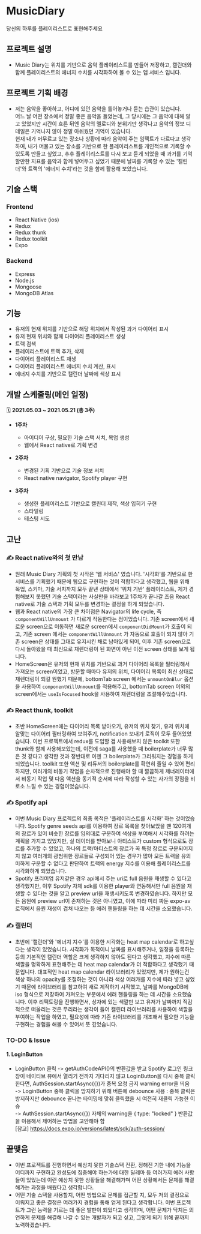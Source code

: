 # MusicDiary
당신의 하루를 플레이리스트로 표현해주세요

## 프로젝트 설명
* Music Diary는 위치를 기반으로 음악 플레이리스트를 만들어 저장하고, 캘린더와 함께 플레이리스트의 에너지 수치를 시각화하여 볼 수 있는 앱 서비스 입니다.

## 프로젝트 기획 배경
* 저는 음악을 좋아하고, 어디에 있던 음악을 틀어놓거나 듣는 습관이 있습니다.  
어느 날 어떤 장소에서 정말 좋은 음악을 들었는데, 그 당시에는 그 음악에 대해 알고 있었지만 시간이 흐른 뒤엔 음악의 멜로디와 분위기만 생각나고 음악의 정보 디테일은 기억나지 않아 정말 아쉬웠던 기억이 있습니다.  
현재 내가 머무르고 있는 장소나 상황에 따라 음악이 주는 임팩트가 다르다고 생각하여, 내가 머물고 있는 장소를 기반으로 한 플레이리스트를 개인적으로 기록할 수 있도록 만들고 싶었고, 추후 플레이리스트를 다시 보고 듣게 되었을 때 과거를 기억할만한 지표를 음악과 함께 넣어두고 싶었기 때문에 날짜를 기록할 수 있는 '캘린더'와 트랙의 '에너지 수치'라는 것을 함께 활용해 보았습니다.  

## 기술 스택

### Frontend
- React Native (ios)
- Redux
- Redux thunk
- Redux toolkit
- Expo

### Backend
- Express
- Node.js
- Mongoose
- MongoDB Atlas  

## 기능
- 유저의 현재 위치를 기반으로 해당 위치에서 작성된 과거 다이어리 표시
- 유저 현재 위치와 함께 다이어리 플레이리스트 생성
- 트랙 검색
- 플레이리스트에 트랙 추가, 삭제
- 다이어리 플레이리스트 재생
- 다이어리 플레이리스트 에너지 수치 계산, 표시
- 에너지 수치를 기반으로 캘린더 날짜에 색상 표시

## 개발 스케줄링(메인 일정)
🗓 **2021.05.03 ~ 2021.05.21 (총 3주)**

- **1주차**
  - 아이디어 구상, 필요한 기술 스택 서치, 목업 생성
  - 웹에서 React native로 기획 변경

- **2주차**
  - 변경된 기획 기반으로 기술 정보 서치
  - React native navigator, Spotify player 구현

- **3주차**
  - 생성한 플레이리스트 기반으로 캘린더 제작, 색상 입히기 구현
  - 스타일링
  - 테스팅 시도

## 고난
### ✍️ **React native와의 첫 만남**

- 원래 Music Diary 기획의 첫 시작은 '웹 서비스' 였습니다. '시각화'를 기반으로 한 서비스를 기획했기 때문에 웹으로 구현하는 것이 적합하다고 생각했고, 웹을 위해 목업, 스키마, 기술 서치까지 모두 끝낸 상태에서 '위치 기반' 플레이리스트, 제가 경험해보지 못했던 기술 스택이라는 사실만을 바라보고 1주차가 끝나갈 즈음 React native로 기술 스택과 기획 모두를 변경하는 결정을 하게 되었습니다.
- 웹과 React native의 가장 큰 차이점은 Navigator의 life cycle, 즉 `componentWillUnmount` 가 다르게 작동한다는 점이었습니다. 기존 screen에서 새로운 screen으로 이동하면 새로운 screen에서 `componentDidMount`가 호출이 되고, 기존 screen 에서는 `componentWillUnmount` 가 자동으로 호출이 되지 않아 기존 screen은 상태를 그대로 유지시킨 채로 남아있게 되어, 이후 기존 screen으로 다시 돌아왔을 때 최신으로 재렌더링이 된 화면이 아닌 이전 screen 상태를 보게 됩니다.
- HomeScreen은 유저의 현재 위치를 기반으로 과거 다이어리 목록을 필터링해서 가져오는 screen이었고, 방문할 때마다 유저의 위치, 다이어리 목록이 최신 상태로 재렌더링이 되길 원했기 때문에, bottomTab screen 에서는 `unmountOnBlur` 옵션을 사용하여 `componentWillUnmount`를 적용해주고, bottomTab screen 이외의 screen에서는 `useIsFocused` hook을 사용하여 재렌더링을 조절해주었습니다.

### ✍️ **React thunk, toolkit**

- 초반 HomeScreen에는 다이어리 목록 받아오기, 유저의 위치 찾기, 유저 위치에 알맞는 다이어리 필터링하여 보여주기, notification 보내기 로직이 모두 들어있었습니다. 이번 프로젝트에서 redux를 도입할 겸 사용해보지 않은 toolkit 또한 thunk와 함께 사용해보았는데, 이전에 saga를 사용했을 때 boilerplate가 너무 많은 것 같다고 생각한 것과 정반대로 이젠 그 boilerplate가 그리워지는 경험을 하게되었습니다. toolkit 또한 액션 및 리듀서의 boilerplate를 확연히 줄일 수 있어 편리하지만, 여러개의 비동기 작업을 순차적으로 진행해야 할 때 깔끔하게 제너레이터에서 비동기 작업 및 다음 액션을 동기적 순서에 따라 작성할 수 있는 사가의 장점을 비로소 느낄 수 있는 경험이었습니다.

### ✍️ S**potify api**

- 이번 Music Diary 프로젝트의 최종 목적은 '플레이리스트를 시각화' 하는 것이었습니다. Spotify genre seeds api를 이용하여 장르 목록을 찾아보았을 땐 120여개의 장르가 있어 비슷한 장르를 임의대로 구분하여 색상을 부여해서 시각화를 하려는 계획을 가지고 있었지만, 실 데이터를 받아보니 아티스트가 custom 형식으로도 장르를 추가할 수 있었고, 하나의 트랙/아티스트의 장르가 꼭 특정 장르로 구분되어지지 않고 여러개의 광범위한 장르들로 구성되어 있는 경우가 많아 모든 트랙을 유의미하게 구분할 수 없다고 판단하여 트랙의 energy 지수를 이용해 플레이리스트를 시각화하게 되었습니다.
- Spotify 프리미엄 유저같은 경우 api에서 주는 uri로 full 음원을 재생할 수 있다고 생각했지만, 이후 Spotify 자체 sdk를 이용한 player와 연동해서만 full 음원을 재생할 수 있다는 것을 알고 preview url을 재생시키도록 변경하였습니다. 하지만 모든 음원에 preview url이 존재하는 것은 아니였고, 이에 따라 미리 짜둔 expo-av 로직에서 음원 재생이 겹쳐 나오는 등 에러 핸들링을 하는 데 시간을 소요했습니다.

### ✍️ **캘린더**

- 초반에 '캘린더'와 '에너지 지수'를 이용한 시각화는 heat map calendar로 하고싶다는 생각이 있었습니다. 시각화가 목적이니 날짜를 표시해주거나, 일정을 등록하는 등의 기본적인 캘린더 역할은 크게 생각하지 않아도 된다고 생각했고, 지수에 따른 색깔을 명확하게 표현해주는 데 heat map calendar가 더 적합하다고 생각했기 때문입니다. 대표적인 heat map calendar 라이브러리가 있었지만, 제가 원하는건 색상 하나의 opacity를 조절하는 것이 아니라 색상 여러개를 지수에 따라 넣고 싶었기 때문에 라이브러리를 참고하여 새로 제작하기 시작했고, 날짜를 MongoDB에 iso 형식으로 저장하여 가져오는 부분에서 에러 핸들링을 하는 데 시간을 소요했습니다. 이후 리팩토링을 진행하면서, 상자에 있는 색깔만 보고 유저가 날짜까지 직감적으로 떠올리는 것은 무리라는 생각이 들어 캘린더 라이브러리를 사용하여 색깔을 부여하는 작업을 하였고, 필요성에 따라 기존 라이브러리를 개조해서 필요한 기능을 구현하는 경험을 해볼 수 있어서 뜻 깊었습니다.

### **TO-DO & Issue**
#### 1. LoginButton
- LoginButton 클릭 -> getAuthCodeAPI()의 반환값을 받고 Spotify 로그인 링크 창이 네이티브 뷰에서 열리기 전까지 기다리지 않고 LoginButton을 다시 중복 클릭한다면, AuthSession.startAsync({})가 중복 요청 금지 warning error을 띄움   
  -> LoginButton 중복 클릭을 방지하기 위해 버튼에 debounce 사용
    : 중복 클릭은 방지하지만 debounce 끝나는 타이밍에 맞춰 클릭했을 시 여전히 재클릭 가능한 이슈   
  -> AuthSession.startAsync({}) 자체의 warning을 { type: "locked" } 반환값을 이용해서 제어하는 방법을 고안해야 함   
  [참고] https://docs.expo.io/versions/latest/sdk/auth-session/


## 끝맺음
- 이번 프로젝트를 진행하면서 예상치 못한 기술스택 전환, 정해진 기한 내에 기능을 어디까지 구현하고 완성도에 집중해야 하는가에 대한 딜레마 등 여러가지 에러 사항들이 있었는데 이런 예상치 못한 상황들을 해결해가며 어떤 상황에서든 문제를 해결해가는 과정을 배웠다고 생각합니다.
- 어떤 기술 스택을 사용할지, 어떤 방법으로 문제를 접근할 지, 모두 저의 결정으로 이뤄지고 좋은 결정은 여러가지 경험을 통해 얻게 된다고 생각합니다. 이번 프로젝트가 그런 능력을 기르는 데 좋은 발판이 되었다고 생각하며, 어떤 문제가 닥치든 의연하게 문제를 해결해 나갈 수 있는 개발자가 되고 싶고, 그렇게 되기 위해 끝까지 노력하겠습니다.
